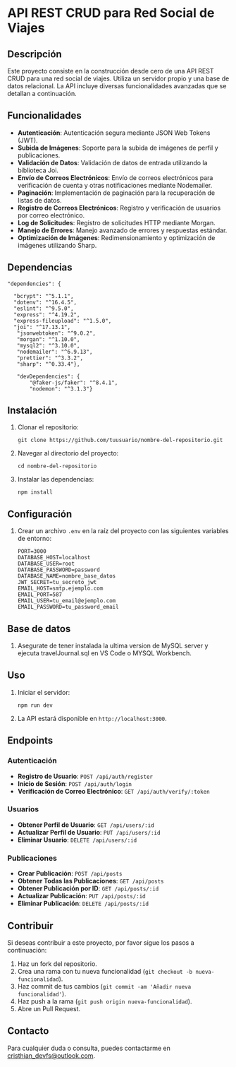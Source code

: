 # API REST CRUD para Red Social de Viajes

## Descripción

Este proyecto consiste en la construcción desde cero de una API REST CRUD para una red social de viajes. Utiliza un servidor propio y una base de datos relacional. La API incluye diversas funcionalidades avanzadas que se detallan a continuación.

## Funcionalidades

- **Autenticación**: Autenticación segura mediante JSON Web Tokens (JWT).
- **Subida de Imágenes**: Soporte para la subida de imágenes de perfil y publicaciones.
- **Validación de Datos**: Validación de datos de entrada utilizando la biblioteca Joi.
- **Envío de Correos Electrónicos**: Envío de correos electrónicos para verificación de cuenta y otras notificaciones mediante Nodemailer.
- **Paginación**: Implementación de paginación para la recuperación de listas de datos.
- **Registro de Correos Electrónicos**: Registro y verificación de usuarios por correo electrónico.
- **Log de Solicitudes**: Registro de solicitudes HTTP mediante Morgan.
- **Manejo de Errores**: Manejo avanzado de errores y respuestas estándar.
- **Optimización de Imágenes**: Redimensionamiento y optimización de imágenes utilizando Sharp.

## Dependencias

    "dependencies": {

      "bcrypt": "^5.1.1",
      "dotenv": "^16.4.5",
      "eslint": "^9.5.0",
      "express": "^4.19.2",
      "express-fileupload": "^1.5.0",
      "joi": "^17.13.1",
       "jsonwebtoken": "^9.0.2",
       "morgan": "^1.10.0",
       "mysql2": "^3.10.0",
       "nodemailer": "^6.9.13",
       "prettier": "^3.3.2",
       "sharp": "^0.33.4"},

       "devDependencies": {
           "@faker-js/faker": "^8.4.1",
           "nodemon": "^3.1.3"}

## Instalación

1.  Clonar el repositorio:

        git clone https://github.com/tuusuario/nombre-del-repositorio.git

2.  Navegar al directorio del proyecto:

        cd nombre-del-repositorio

3.  Instalar las dependencias:

        npm install

## Configuración

1.  Crear un archivo `.env` en la raíz del proyecto con las siguientes variables de entorno:

        PORT=3000
        DATABASE_HOST=localhost
        DATABASE_USER=root
        DATABASE_PASSWORD=password
        DATABASE_NAME=nombre_base_datos
        JWT_SECRET=tu_secreto_jwt
        EMAIL_HOST=smtp.ejemplo.com
        EMAIL_PORT=587
        EMAIL_USER=tu_email@ejemplo.com
        EMAIL_PASSWORD=tu_password_email

## Base de datos

1. Asegurate de tener instalada la ultima version de MySQL server y ejecuta travelJournal.sql en VS Code o MYSQL Workbench.

## Uso

1.  Iniciar el servidor:

        npm run dev

2.  La API estará disponible en `http://localhost:3000`.

## Endpoints

### Autenticación

- **Registro de Usuario**: `POST /api/auth/register`
- **Inicio de Sesión**: `POST /api/auth/login`
- **Verificación de Correo Electrónico**: `GET /api/auth/verify/:token`

### Usuarios

- **Obtener Perfil de Usuario**: `GET /api/users/:id`
- **Actualizar Perfil de Usuario**: `PUT /api/users/:id`
- **Eliminar Usuario**: `DELETE /api/users/:id`

### Publicaciones

- **Crear Publicación**: `POST /api/posts`
- **Obtener Todas las Publicaciones**: `GET /api/posts`
- **Obtener Publicación por ID**: `GET /api/posts/:id`
- **Actualizar Publicación**: `PUT /api/posts/:id`
- **Eliminar Publicación**: `DELETE /api/posts/:id`

## Contribuir

Si deseas contribuir a este proyecto, por favor sigue los pasos a continuación:

1. Haz un fork del repositorio.
2. Crea una rama con tu nueva funcionalidad (`git checkout -b nueva-funcionalidad`).
3. Haz commit de tus cambios (`git commit -am 'Añadir nueva funcionalidad'`).
4. Haz push a la rama (`git push origin nueva-funcionalidad`).
5. Abre un Pull Request.

## Contacto

Para cualquier duda o consulta, puedes contactarme en cristhian_devfs@outlook.com.
